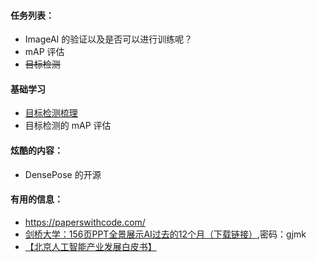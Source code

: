 #### 任务列表：
* ImageAI 的验证以及是否可以进行训练呢？
* mAP 评估
* ~~目标检测~~




#### 基础学习
* [目标检测梳理](20180000.md) 
* 目标检测的 mAP 评估


#### 炫酷的内容：  
* DensePose 的开源  



#### 有用的信息：  
* https://paperswithcode.com/
* [剑桥大学：156页PPT全景展示AI过去的12个月（下载链接）][link-useful-01],密码：gjmk
* [【北京人工智能产业发展白皮书】][link-useful-02]



[link-useful-01]:https://pan.baidu.com/s/1nymzf8SGyZa8SlTPTyRW4w
[link-useful-02]:https://pan.baidu.com/s/1O_U7PzQGoF0oe6y3m0w1GQ